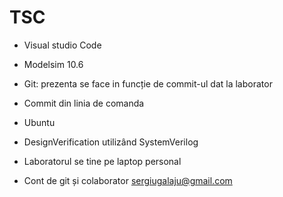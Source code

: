 # TSC

- Visual studio Code
- Modelsim 10.6
- Git: prezenta se face in funcție de commit-ul dat la laborator
- Commit din linia de comanda
- Ubuntu
- DesignVerification utilizând SystemVerilog

- Laboratorul se tine pe laptop personal
- Cont de git și colaborator
sergiugalaju@gmail.com
